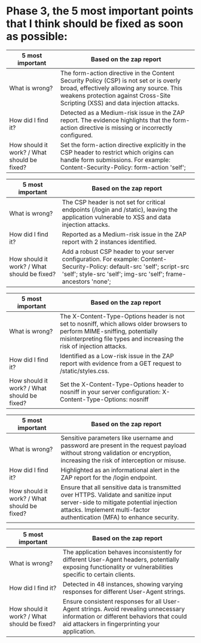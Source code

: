 # Phase 3, the 5 most important points that I think should be fixed as soon as possible:

| 5 most important  | Based on the zap report |
| ------------- | ------------- |
| What is wrong? | The form-action directive in the Content Security Policy (CSP) is not set or is overly broad, effectively allowing any source. This weakens protection against Cross-Site Scripting (XSS) and data injection attacks. |
| How did I find it? | Detected as a Medium-risk issue in the ZAP report. The evidence highlights that the form-action directive is missing or incorrectly configured. |
| How should it work? / What should be fixed? | Set the form-action directive explicitly in the CSP header to restrict which origins can handle form submissions. For example: Content-Security-Policy: form-action 'self'; |

| 5 most important  | Based on the zap report |
| ------------- | ------------- |
| What is wrong? | The CSP header is not set for critical endpoints (/login and /static), leaving the application vulnerable to XSS and data injection attacks. |
| How did I find it? | Reported as a Medium-risk issue in the ZAP report with 2 instances identified. |
| How should it work? / What should be fixed? | Add a robust CSP header to your server configuration. For example: Content-Security-Policy: default-src 'self'; script-src 'self'; style-src 'self'; img-src 'self'; frame-ancestors 'none'; |

| 5 most important  | Based on the zap report |
| ------------- | ------------- |
| What is wrong? | The X-Content-Type-Options header is not set to nosniff, which allows older browsers to perform MIME-sniffing, potentially misinterpreting file types and increasing the risk of injection attacks. |
| How did I find it? | Identified as a Low-risk issue in the ZAP report with evidence from a GET request to /static/styles.css. |
| How should it work? / What should be fixed? | Set the X-Content-Type-Options header to nosniff in your server configuration: X-Content-Type-Options: nosniff |

| 5 most important  | Based on the zap report |
| ------------- | ------------- |
| What is wrong? | Sensitive parameters like username and password are present in the request payload without strong validation or encryption, increasing the risk of interception or misuse. |
| How did I find it? | Highlighted as an informational alert in the ZAP report for the /login endpoint. |
| How should it work? / What should be fixed? | Ensure that all sensitive data is transmitted over HTTPS. Validate and sanitize input server-side to mitigate potential injection attacks. Implement multi-factor authentication (MFA) to enhance security. |

| 5 most important  | Based on the zap report |
| ------------- | ------------- |
| What is wrong? | The application behaves inconsistently for different User-Agent headers, potentially exposing functionality or vulnerabilities specific to certain clients. |
| How did I find it? | Detected in 48 instances, showing varying responses for different User-Agent strings. |
| How should it work? / What should be fixed? | Ensure consistent responses for all User-Agent strings. Avoid revealing unnecessary information or different behaviors that could aid attackers in fingerprinting your application. |